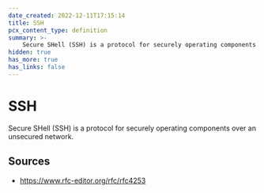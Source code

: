 ```yaml
---
date_created: 2022-12-11T17:15:14
title: SSH
pcx_content_type: definition
summary: >-
    Secure SHell (SSH) is a protocol for securely operating components over an unsecured network.
hidden: true
has_more: true
has_links: false
---
```


# SSH

Secure SHell (SSH) is a protocol for securely operating components over an unsecured network.

## Sources

-   https://www.rfc-editor.org/rfc/rfc4253
